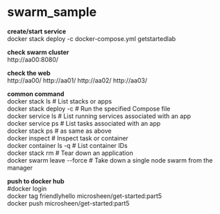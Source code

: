 # swarm_sample

**create/start service**  
docker stack deploy -c docker-compose.yml getstartedlab

**check swarm cluster**  
http://aa00:8080/

**check the web**  
http://aa00/
http://aa01/
http://aa02/
http://aa03/

**common command**  
docker stack ls                                            # List stacks or apps  
docker stack deploy -c <composefile> <appname>  # Run the specified Compose file  
docker service ls                 # List running services associated with an app  
docker service ps <service>                  # List tasks associated with an app  
docker stack ps  <service>                                    # as same as above  
docker inspect <task or container>                   # Inspect task or container  
docker container ls -q                                      # List container IDs  
docker stack rm <appname>                             # Tear down an application  
docker swarm leave --force      # Take down a single node swarm from the manager  
 
**push to docker hub**  
 #docker login  
docker tag friendlyhello microsheen/get-started:part5  
docker push microsheen/get-started:part5  




 
